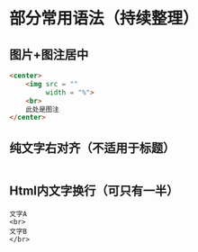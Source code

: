 # 部分常用语法（持续整理）
## 图片+图注居中
~~~html
<center>
    <img src = ""
         width = "%">
    <br>
    此处是图注
</center>
~~~

## 纯文字右对齐（不适用于标题）
~~~

~~~

## Html内文字换行（可只有一半）
~~~
文字A
<br>
文字B
</br>
~~~

## 
~~~

~~~

## 
~~~

~~~

## 
~~~

~~~
